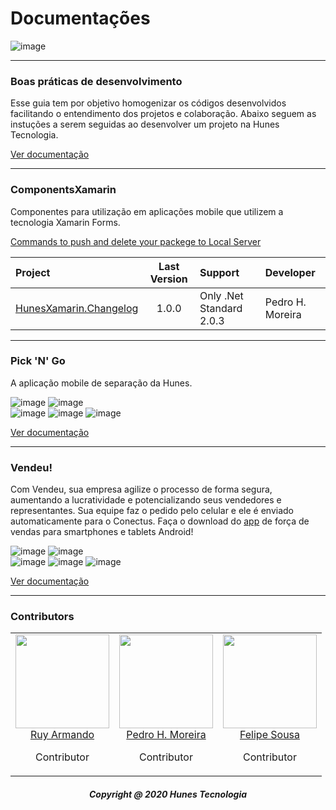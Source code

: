 # Documentações

![image](http://hunes.com.br/imagens/mobile/pickngo/034(2).jpg)

---

### Boas práticas de desenvolvimento
Esse guia tem por objetivo homogenizar os códigos desenvolvidos facilitando o entendimento dos projetos e colaboração. Abaixo seguem as instuções a serem seguidas ao desenvolver um projeto na Hunes Tecnologia.

[Ver documentação](https://github.com/devhunes/docs/tree/master/codingGuidelines#conve%C3%A7%C3%A3o-de-c%C3%B3digo-hunes-tecnologia-ltda)

---

### ComponentsXamarin
Componentes para utilização em aplicações mobile que utilizem a tecnologia Xamarin Forms. 

[Commands to push and delete your packege to Local Server](https://github.com/devhunes/docs/blob/master/HunesXamarin/components.md#commands-to-push-and-delete-your-packege-to-local-server)

Project | Last Version | Support | Developer
:--- | :---: | :--- | :---
[HunesXamarin.Changelog](https://github.com/devhunes/docs/blob/master/HunesXamarin/components.md#how-to-implement-changelog-your-project) | 1.0.0 | Only .Net Standard 2.0.3 | Pedro H. Moreira

---

### Pick 'N' Go
A aplicação mobile de separação da Hunes.

![image](https://img.shields.io/badge/Pick'n'Go@Latest-v1.3.2-success)
![image](https://img.shields.io/badge/Pick'n'Go@Unrelease-v1.3.2-important) </br>
![image](https://img.shields.io/badge/android->=5.0%20(Lollipop)-blue)
![image](https://img.shields.io/badge/.Net_Standart-v2.0-blue)
![image](https://img.shields.io/badge/Pacote-br.com.Hunes.PickNGo-blueviolet)

[Ver documentação](https://github.com/devhunes/docs/blob/master/Pick%20'n'%20Go/home.md#pick-n-go)

---

### Vendeu!
Com Vendeu, sua empresa agilize o processo de forma segura, aumentando a lucratividade e potencializando seus vendedores e representantes. Sua equipe faz o pedido pelo celular e ele é enviado automaticamente para o Conectus. 
Faça o download do [app](https://www.hunes.com.br/beta/?wpdmpro=vendeu) de força de vendas para smartphones e tablets Android!

![image](https://img.shields.io/badge/Vendeu!@Latest-v1.4.7-success)
![image](https://img.shields.io/badge/Vendeu!@Unrelease-v1.4.8-important) </br>
![image](https://img.shields.io/badge/android->=5.0%20(Lollipop)-blue)
![image](https://img.shields.io/badge/.Net_Standart-v2.0-blue)
![image](https://img.shields.io/badge/Pacote-br.com.Hunes.Vendeu-blueviolet)

[Ver documentação](https://github.com/devhunes/docs/blob/master/Vendeu/home.md)

---

### Contributors

<table>
  <tbody>
    <tr>
      <td align="center" valign="top">
        <img width="150" height="150" src="https://github.com/RuyArmando.png?s=150">
        <br>
        <a href="https://github.com/RuyArmando">Ruy Armando</a>
        <p>Contributor</p>
      </td>
      <td align="center" valign="top">
        <img width="150" height="150" src="https://github.com/peedroca.png?s=150">
        <br>
        <a href="https://github.com/peedroca">Pedro H. Moreira</a>
        <p>Contributor</p>
      </td>
      <td align="center" valign="top">
        <img width="150" height="150" src="https://github.com/sousafeliped.png?s=150">
        <br>
        <a href="https://github.com/sousafeliped">Felipe Sousa</a>
        <p>Contributor</p>
      </td>
     </tr>
  </tbody>
</table>

<h5 align='center'>Copyright @ 2020 Hunes Tecnologia</h5>
